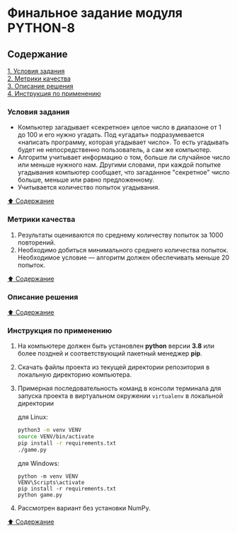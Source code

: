 # Финальное задание модуля PYTHON-8 #

## Содержание ##

[1. Условия задания](#условия-задания)    
[2. Метрики качества](#метрики-качества)    
[3. Описание решения](#описание-решения)    
[4. Инструкция по применению](#инструкция-по-применению)    

### Условия задания ###

- Компьютер загадывает &laquo;секретное&raquo; целое число в диапазоне от 1 до
100 и его нужно угадать. Под &laquo;угадать&raquo; подразумевается
&laquo;написать программу, которая угадывает число&raquo;. То есть угадывать
будет не непосредственно пользователь, а сам же компьютер.
- Алгоритм учитывает информацию о том, больше ли случайное число или меньше
нужного нам. Другими словами, при каждой попытке угадывания компьютер сообщает,
что загаданное "секретное" число больше, меньше или равно предложенному.
- Учитывается количество попыток угадывания.

[:arrow_up: Содержание](#содержание)

### Метрики качества ###

1. Результаты оцениваются по среднему количеству попыток за 1000 повторений.
2. Необходимо добиться минимального среднего количества попыток. Необходимое
условие&nbsp;&mdash; алгоритм должен обеспечивать меньше 20 попыток.

[:arrow_up: Содержание](#содержание)

### Описание решения ###

[:arrow_up: Содержание](#содержание)

### Инструкция по применению ###

1. На компьютере должен быть установлен **python** версии **3.8** или более
поздней и соответствующий пакетный менеджер **pip**.
2. Скачать файлы проекта из текущей директории репозитория в локальную
директорию компьютера.
3. Примерная последовательность команд в консоли терминала для запуска проекта
в виртуальном окружении `virtualenv` в локальной директории    

    для Linux:

    ```bash
    python3 -m venv VENV
    source VENV/bin/activate
    pip install -r requirements.txt
    ./game.py
    ```

    для Windows:

    ```text
    python -m venv VENV
    VENV\Scripts\activate
    pip install -r requirements.txt
    python game.py
    ```

4. Рассмотрен вариант без установки NumPy.

[:arrow_up: Содержание](#содержание)
